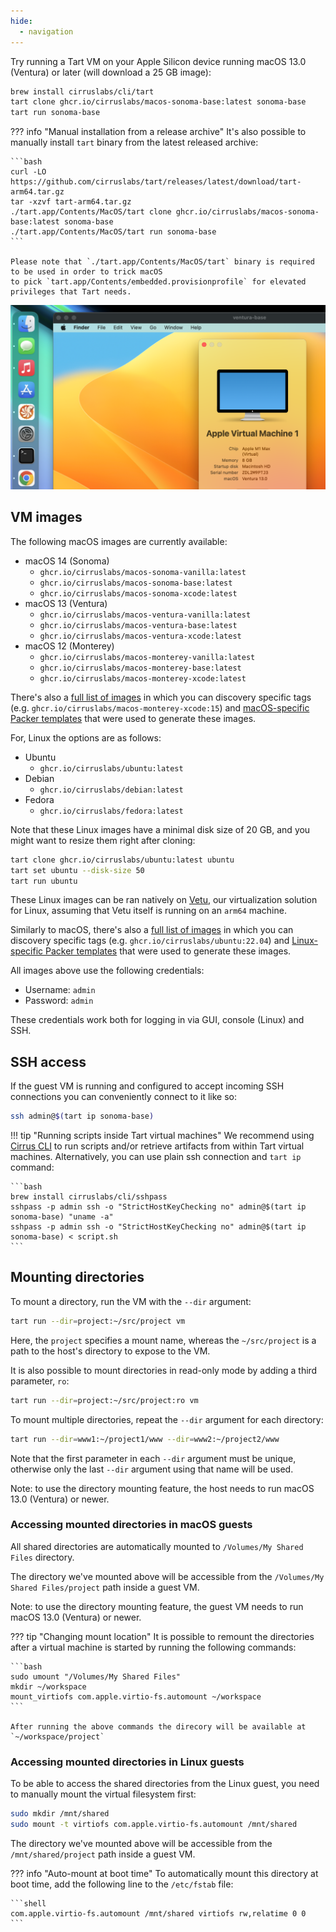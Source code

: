 ```yaml
---
hide:
  - navigation
---
```


Try running a Tart VM on your Apple Silicon device running macOS 13.0 (Ventura) or later (will download a 25 GB image):

```bash
brew install cirruslabs/cli/tart
tart clone ghcr.io/cirruslabs/macos-sonoma-base:latest sonoma-base
tart run sonoma-base
```

??? info "Manual installation from a release archive"
    It's also possible to manually install `tart` binary from the latest released archive:

    ```bash
    curl -LO https://github.com/cirruslabs/tart/releases/latest/download/tart-arm64.tar.gz
    tar -xzvf tart-arm64.tar.gz
    ./tart.app/Contents/MacOS/tart clone ghcr.io/cirruslabs/macos-sonoma-base:latest sonoma-base
    ./tart.app/Contents/MacOS/tart run sonoma-base
    ```

    Please note that `./tart.app/Contents/MacOS/tart` binary is required to be used in order to trick macOS
    to pick `tart.app/Contents/embedded.provisionprofile` for elevated privileges that Tart needs.

<p align="center">
  <img src="https://github.com/cirruslabs/tart/raw/main/Resources/TartScreenshot.png"/>
</p>

## VM images

The following macOS images are currently available:

* macOS 14 (Sonoma)
    * `ghcr.io/cirruslabs/macos-sonoma-vanilla:latest`
    * `ghcr.io/cirruslabs/macos-sonoma-base:latest`
    * `ghcr.io/cirruslabs/macos-sonoma-xcode:latest`
* macOS 13 (Ventura)
    * `ghcr.io/cirruslabs/macos-ventura-vanilla:latest`
    * `ghcr.io/cirruslabs/macos-ventura-base:latest`
    * `ghcr.io/cirruslabs/macos-ventura-xcode:latest`
* macOS 12 (Monterey)
    * `ghcr.io/cirruslabs/macos-monterey-vanilla:latest`
    * `ghcr.io/cirruslabs/macos-monterey-base:latest`
    * `ghcr.io/cirruslabs/macos-monterey-xcode:latest`

There's also a [full list of images](https://github.com/orgs/cirruslabs/packages?tab=packages&q=macos-) in which you can discovery specific tags (e.g. `ghcr.io/cirruslabs/macos-monterey-xcode:15`) and [macOS-specific Packer templates](https://github.com/cirruslabs/macos-image-templates) that were used to generate these images.

For, Linux the options are as follows:

* Ubuntu
    * `ghcr.io/cirruslabs/ubuntu:latest`
* Debian
    * `ghcr.io/cirruslabs/debian:latest`
* Fedora
    * `ghcr.io/cirruslabs/fedora:latest`

Note that these Linux images have a minimal disk size of 20 GB, and you might want to resize them right after cloning:

```bash
tart clone ghcr.io/cirruslabs/ubuntu:latest ubuntu
tart set ubuntu --disk-size 50
tart run ubuntu
```

These Linux images can be ran natively on [Vetu](https://github.com/cirruslabs/vetu), our virtualization solution for Linux, assuming that Vetu itself is running on an `arm64` machine.

Similarly to macOS, there's also a [full list of images](https://github.com/orgs/cirruslabs/packages?repo_name=linux-image-templates) in which you can discovery specific tags (e.g. `ghcr.io/cirruslabs/ubuntu:22.04`) and [Linux-specific Packer templates](https://github.com/cirruslabs/linux-image-templates) that were used to generate these images.

All images above use the following credentials:

* Username: `admin`
* Password: `admin`

These credentials work both for logging in via GUI, console (Linux) and SSH.

## SSH access

If the guest VM is running and configured to accept incoming SSH connections you can conveniently connect to it like so:

```bash
ssh admin@$(tart ip sonoma-base)
```

!!! tip "Running scripts inside Tart virtual machines"
    We recommend using [Cirrus CLI](integrations/cirrus-cli.md) to run scripts and/or retrieve artifacts
    from within Tart virtual machines. Alternatively, you can use plain ssh connection and `tart ip` command:

    ```bash
    brew install cirruslabs/cli/sshpass
    sshpass -p admin ssh -o "StrictHostKeyChecking no" admin@$(tart ip sonoma-base) "uname -a"
    sshpass -p admin ssh -o "StrictHostKeyChecking no" admin@$(tart ip sonoma-base) < script.sh
    ```

## Mounting directories

To mount a directory, run the VM with the `--dir` argument:

```bash
tart run --dir=project:~/src/project vm
```

Here, the `project` specifies a mount name, whereas the `~/src/project` is a path to the host's directory to expose to the VM.

It is also possible to mount directories in read-only mode by adding a third parameter, `ro`:

```bash
tart run --dir=project:~/src/project:ro vm
```

To mount multiple directories, repeat the `--dir` argument for each directory:

```bash
tart run --dir=www1:~/project1/www --dir=www2:~/project2/www
```

Note that the first parameter in each `--dir` argument must be unique, otherwise only the last `--dir` argument using that name will be used.

Note: to use the directory mounting feature, the host needs to run macOS 13.0 (Ventura) or newer.

### Accessing mounted directories in macOS guests

All shared directories are automatically mounted to `/Volumes/My Shared Files` directory.

The directory we've mounted above will be accessible from the `/Volumes/My Shared Files/project` path inside a guest VM.

Note: to use the directory mounting feature, the guest VM needs to run macOS 13.0 (Ventura) or newer.

??? tip "Changing mount location"
    It is possible to remount the directories after a virtual machine is started by running the following commands:

    ```bash
    sudo umount "/Volumes/My Shared Files"
    mkdir ~/workspace
    mount_virtiofs com.apple.virtio-fs.automount ~/workspace
    ```

    After running the above commands the direcory will be available at `~/workspace/project`

### Accessing mounted directories in Linux guests

To be able to access the shared directories from the Linux guest, you need to manually mount the virtual filesystem first:

```bash
sudo mkdir /mnt/shared
sudo mount -t virtiofs com.apple.virtio-fs.automount /mnt/shared
```

The directory we've mounted above will be accessible from the `/mnt/shared/project` path inside a guest VM.

??? info "Auto-mount at boot time"
    To automatically mount this directory at boot time, add the following line to the `/etc/fstab` file:

    ```shell
    com.apple.virtio-fs.automount /mnt/shared virtiofs rw,relatime 0 0
    ```
